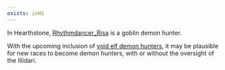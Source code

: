 ```yaml
---
exists: inHS
---
```


In Hearthstone, [Rhythmdancer_Risa](https://hearthstone.wiki.gg/wiki/Rhythmdancer_Risa) is a goblin demon hunter.

With the upcoming inclusion of [void elf demon hunters](/void-elf/demon-hunter/), it may be plausible for new races to become demon hunters, with or without the oversight of the Illidari.
